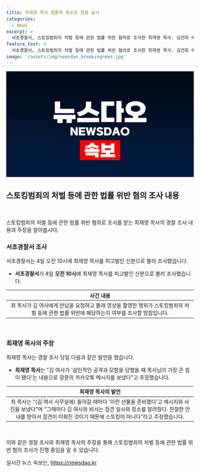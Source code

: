 ```yaml
---
title: 최재영 목사 명품백 폭로로 경찰 출석
categories:
  - News
excerpt: >
  서초경찰서, 스토킹범죄의 처벌 등에 관한 법률 위반 혐의로 조사한 최재영 목사. 김건희 여사에게 명품 가방을 건네고 몰래 촬영한 혐의. 최 목사는 이를 반박하며 경찰 조사에서 스토킹이 아니라고 주장. 김 여사에게 포토라인에 서도록 요구하고, 보수 시민단체의 고발과 관련된 조사도 이어지고 있다.
feature_text: >
  서초경찰서, 스토킹범죄의 처벌 등에 관한 법률 위반 혐의로 조사한 최재영 목사. 김건희 여사에게 명품 가방을 건네고 몰래 촬영한 혐의. 최 목사는 이를 반박하며 경찰 조사에서 스토킹이 아니라고 주장. 김 여사에게 포토라인에 서도록 요구하고, 보수 시민단체의 고발과 관련된 조사도 이어지고 있다.
image: '/assets/img/newsdao_breakingnews.jpg'
---
```


<p><img src="/assets/img/newsdao_breakingnews.jpg" alt="ontimetimes 속보" /></p>

<h2 data-ke-size="size26">스토킹범죄의 처벌 등에 관한 법률 위반 혐의 조사 내용</h2>

<p data-ke-size="size16">&nbsp;</p>

<p>스토킹범죄의 처벌 등에 관한 법률 위반 혐의로 조사를 받는 최재영 목사의 경찰 조사 내용과 주장을 알아봅시다.</p>

<h3 data-ke-size="size24">서초경찰서 조사</h3>

<p data-ke-size="size16">서초경찰서는 4일 오전 10시에 최재영 목사를 피고발인 신분으로 불러 조사했습니다.</p>

<ul>
<li><b>서초경찰서</b>가 4일 <b>오전 10시</b>에 최재영 목사를 피고발인 신분으로 불러 조사했습니다.</li>
</ul>

<table>
<thead>
<tr>
<th style="text-align: center;">사건 내용</th>
</tr>
</thead>
<tbody>
<tr>
<td style="text-align: center;">최 목사가 김 여사에게 만남을 요청하고 몰래 영상을 촬영한 행위가 스토킹범죄의 처벌 등에 관한 법률 위반에 해당하는지 여부를 조사할 방침입니다.</td>
</tr>
</tbody>
</table>

<p data-ke-size="size16">&nbsp;</p>

<h3 data-ke-size="size24">최재영 목사의 주장</h3>

<p data-ke-size="size16">최재영 목사는 경찰 조사 당일 다음과 같은 발언을 했습니다.</p>

<ul>
<li><b>최재영 목사</b>는 "김 여사가 '살인적인 공격과 모함을 당했을 때 목사님이 가장 큰 힘이 됐다'는 내용으로 장문의 카카오톡 메시지를 보냈다"고 주장했습니다.</li>
</ul>

<table>
<thead>
<tr>
<th style="text-align: center;">최재영 목사의 발언</th>
</tr>
</thead>
<tbody>
<tr>
<td style="text-align: center;">최 목사는 "(김 여사 사무실에) 들어갈 때마다 '이런 선물을 준비했다'고 메시지와 사진을 보냈다"며 "그때마다 김 여사와 비서는 접견 일시와 장소를 알려줬다. 친절한 안내를 받아서 접견이 이뤄진 것이기 때문에 스토킹이 아니다"라고 주장했습니다.</td>
</tr>
</tbody>
</table>

<p data-ke-size="size16">&nbsp;</p>

<p>이와 같은 경찰 조사와 최재영 목사의 주장을 통해 스토킹범죄의 처벌 등에 관한 법률 위반 혐의 조사가 진행 중임을 알 수 있습니다.</p>
실시간 뉴스 속보는, <a href="https://newsdao.kr" rel="dofollow">https://newsdao.kr</a>


